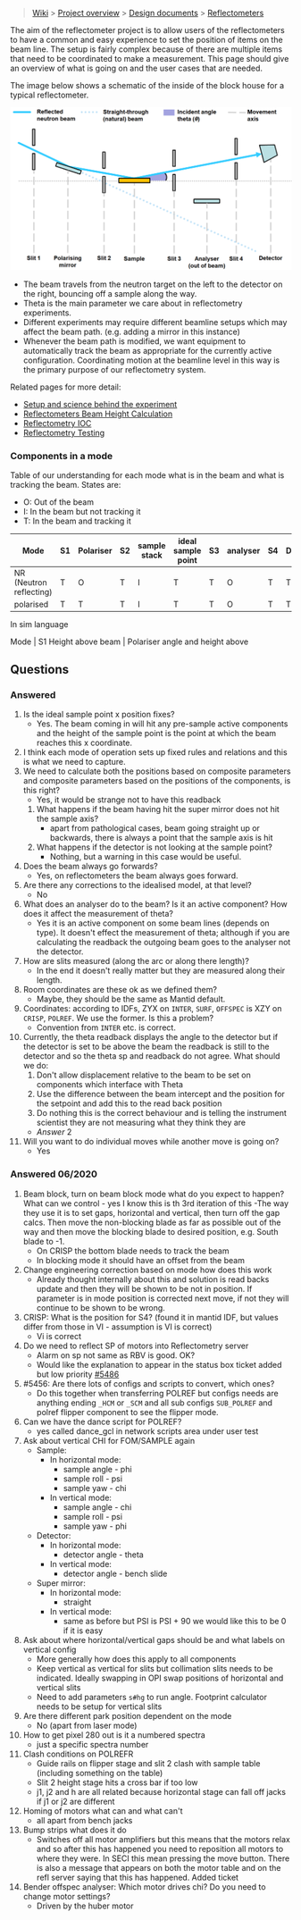 > [Wiki](Home) > [Project overview](Project-Overview) > [Design documents](Design-Documents) > [Reflectometers](Reflectometers)

The aim of the reflectometer project is to allow users of the reflectometers to have a common and easy experience to set the position of items on the beam line. The setup is fairly complex because of there are multiple items that need to be coordinated to make a measurement. This page should give an overview of what is going on and the user cases that are needed.

The image below shows a schematic of the inside of the block house for a typical reflectometer.

![Reflectometer Schematic](reflectometers/refl_beamline_setup.PNG)

- The beam travels from the neutron target on the left to the detector on the right, bouncing off a sample along the way.
- Theta is the main parameter we care about in reflectometry experiments.
- Different experiments may require different beamline setups which may affect the beam path. (e.g. adding a mirror in this instance)
- Whenever the beam path is modified, we want equipment to automatically track the beam as appropriate for the currently active configuration. Coordinating motion at the beamline level in this way is the primary purpose of our reflectometry system.


Related pages for more detail:

- [Setup and science behind the experiment](Reflectometers-Science)
- [Reflectometers Beam Height Calculation](Reflectometers-Beam-Height-Calc)
- [Reflectometry IOC](Reflectometry-IOC)
- [Reflectometry Testing](Reflectometry-Testing)

### Components in a mode

Table of our understanding for each mode what is in the beam and what is tracking the beam. States are:

- O: Out of the beam
- I: In the beam but not tracking it
- T: In the beam and tracking it

Mode      | S1 | Polariser | S2 | sample stack | ideal sample point | S3 | analyser | S4 | Detector
---       | --- | -----    |  --- | ----       | ----               | --- | ---     | --- | ----
NR (Neutron reflecting)        | T  | O         | T  | I            | T                  | T  | O        | T  | T  
polarised | T  | T         | T  | I            | T                  | T  | O        | T  | T  


In sim language

Mode | S1 Height above beam |  Polariser angle and height above 


## Questions

### Answered

1. Is the ideal sample point x position fixes?
    - Yes. The beam coming in will hit any pre-sample active components and the height of the sample point is the point at which the beam reaches this x coordinate.
1. I think each mode of operation sets up fixed rules and relations and this is what we need to capture.
1. We need to calculate both the positions based on composite parameters and composite parameters based on the positions of the components, is this right?
    - Yes, it would be strange not to have this readback
    1. What happens if the beam having hit the super mirror does not hit the sample axis?
        - apart from pathological cases, beam going straight up or backwards, there is always a point that the sample axis is hit
    1. What happens if the detector is not looking at the sample point?
        - Nothing, but a warning in this case would be useful.
1. Does the beam always go forwards?
    - Yes, on reflectometers the beam always goes forward. 
1. Are there any corrections to the idealised model, at that level?
    - No
1. What does an analyser do to the beam? Is it an active component? How does it affect the measurement of theta?
    - Yes it is an active component on some beam lines (depends on type). It doesn't effect the measurement of theta; although if you are calculating the readback the outgoing beam goes to the analyser not the detector.
1. How are slits measured (along the arc or along there length)?
    - In the end it doesn't really matter but they are measured along their length.
1. Room coordinates are these ok as we defined them?
    - Maybe, they should be the same as Mantid default.
1. Coordinates: according to IDFs, ZYX on `INTER`, `SURF`, `OFFSPEC` is XZY on `CRISP`, `POLREF`. We use the former. Is this a problem?
    - Convention from `INTER` etc. is correct.
1. Currently, the theta readback displays the angle to the detector but if the detector is set to be above the beam the readback is still to the detector and so the theta sp and readback do not agree. What should we do:
    1. Don't allow displacement relative to the beam to be set on components which interface with Theta
    2. Use the difference between the beam intercept and the position for the setpoint and add this to the read back position
    3. Do nothing this is the correct behaviour and is telling the instrument scientist they are not measuring what they think they are
    - *Answer* 2
1. Will you want to do individual moves while another move is going on?
    - Yes

### Answered 06/2020

1. Beam block, turn on beam block mode what do you expect to happen? What can we control - yes I know this is th 3rd iteration of this
    -The way they use it is to set gaps, horizontal and vertical, then turn off the gap calcs. Then move the non-blocking blade as far as possible out of the way and then move the blocking blade to desired position, e.g. South blade to -1.
    - On CRISP the bottom blade needs to track the beam
    - In blocking mode it should have an offset from the beam
1. Change engineering correction based on mode how does this work 
    - Already thought internally about this and solution is read backs update and then they will be shown to be not in position. If parameter is in mode position is corrected next move, if not they will continue to be shown to be wrong.
1. CRISP: What is the position for S4? (found it in mantid IDF, but values differ from those in VI - assumption is VI is correct)
    - Vi is correct
1. Do we need to reflect SP of motors into Reflectometry server
     - Alarm on sp not same as RBV is good. OK?
     - Would like the explanation to appear in the status box ticket added but low priority [#5486](https://github.com/ISISComputingGroup/IBEX/issues/5486)
1. #5456: Are there lots of configs and scripts to convert, which ones?
    - Do this together when transferring POLREF but configs needs are anything ending `_HCM` or `_SCM` and all sub configs `SUB_POLREF` and polref flipper component to see the flipper mode.
1. Can we have the dance script for POLREF?
    - yes called dance_gcl in network scripts area under user test
1. Ask about vertical CHI for FOM/SAMPLE again
    - Sample:
        - In horizontal mode: 
            - sample angle - phi
            - sample roll - psi
            - sample yaw - chi
        - In vertical mode: 
            - sample angle - chi
            - sample roll - psi
            - sample yaw - phi
    - Detector:
        - In horizontal mode: 
            - detector angle - theta
        - In vertical mode: 
            - detector angle - bench slide
    - Super mirror:
        - In horizontal mode: 
            - straight
        - In vertical mode: 
            - same as before but PSI is PSI + 90 we would like this to be 0 if it is easy
1. Ask about where horizontal/vertical gaps should be and what labels on vertical config
    - More generally how does this apply to all components
    - Keep vertical as vertical for slits but collimation slits needs to be indicated. Ideally swapping in OPI swap positions of horizontal and vertical slits
    - Need to add parameters `s#hg` to run angle. Footprint calculator needs to be setup for vertical slits
1. Are there different park position dependent on the mode
    - No (apart from laser mode)
1. How to get pixel 280 out is it a numbered spectra
    - just a specific spectra number
1. Clash conditions on POLREFR
    - Guide rails on flipper stage and slit 2 clash with sample table (including something on the table)
    - Slit 2 height stage hits a cross bar if too low
    - j1, j2 and h are all related because horizontal stage can fall off jacks if j1 or j2 are different
1. Homing of motors what can and what can't
    - all apart from bench jacks
1. Bump strips what does it do
    - Switches off all motor amplifiers but this means that the motors relax and so after this has happened you need to reposition all motors to where they were. In SECI this mean pressing the move button. There is also a message that appears on both the motor table and on the refl server saying that this has happened. Added ticket 
1. Bender offspec analyser: Which motor drives chi? Do you need to change motor settings?
    - Driven by the huber motor